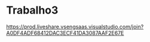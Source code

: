 # Trabalho3
https://prod.liveshare.vsengsaas.visualstudio.com/join?A0DF4ADF68412DAC3ECF41DA3087AAF2E67E
